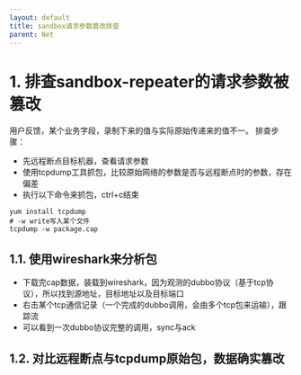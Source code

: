 ```yaml
---
layout: default
title: sandbox请求参数篡改排查
parent: Net
---
```


# 1. 排查sandbox-repeater的请求参数被篡改

用户反馈，某个业务字段，录制下来的值与实际原始传递来的值不一。
排查步骤：

- 先远程断点目标机器，查看请求参数
- 使用tcpdump工具抓包，比较原始网络的参数是否与远程断点时的参数，存在偏差
- 执行以下命令来抓包，ctrl+c结束

```shell
yum install tcpdump
# -w write写入某个文件 
tcpdump -w package.cap 
```

## 1.1. 使用wireshark来分析包

- 下载完cap数据，装载到wireshark，因为观测的dubbo协议（基于tcp协议），所以找到源地址，目标地址以及目标端口
- 右击某个tcp通信记录（一个完成的dubbo调用，会由多个tcp包来运输），跟踪流
- 可以看到一次dubbo协议完整的调用，sync与ack

## 1.2. 对比远程断点与tcpdump原始包，数据确实篡改